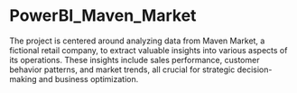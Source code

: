 # PowerBI_Maven_Market
The project is centered around analyzing data from Maven Market, a fictional retail company, to extract valuable insights into various aspects of its operations. These insights include sales performance, customer behavior patterns, and market trends, all crucial for strategic decision-making and business optimization.
